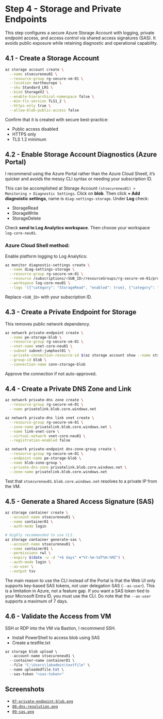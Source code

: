 # Step 4 - Storage and Private Endpoints

This step configures a secure Azure Storage Account with logging, private endpoint access, and access control via shared access signatures (SAS). It avoids public exposure while retaining diagnostic and operational capability.

## 4.1 - Create a Storage Account

```bash
az storage account create \
  --name stsecureneu01 \
  --resource-group rg-secure-vm-01 \
  --location northeurope \
  --sku Standard_LRS \
  --kind StorageV2 \
  --enable-hierarchical-namespace false \
  --min-tls-version TLS1_2 \
  --https-only true \
  --allow-blob-public-access false
```

Confirm that it is created with secure best-practice:
- Public access disabled
- HTTPS only
- TLS 1.2 minimum

## 4.2 - Enable Storage Account Diagnostics (Azure Portal)

I recommend using the Azure Portal rather than the Azure Cloud Sheell, it’s quicker and avoids the messy CLI syntax or needing your subscription ID.

This can be accomplished at Storage Account `(stsecureneu01) > Monitoring > Diagnostic Settings`. Click on **blob**. Then click **+ Add diagnoistic settings**, name is `diag-settings-storage`. Under **Log** check:
- StorageRead
- StorageWrite
- StorageDelete

Check **send to Log Analytics workspace**. Then choose your workspace `log-core-neu01`.

### Azure Cloud Shell method:
Enable platform logging to Log Analytics:

```bash
az monitor diagnostic-settings create \
  --name diag-settings-storage \
  --resource-group rg-secure-vm-01 \
  --resource /subscriptions/<SUB_ID>/resourceGroups/rg-secure-vm-01/providers/Microsoft.Storage/storageAccounts/stsecureneu01 \
  --workspace log-core-neu01 \
  --logs '[{"category": "StorageRead", "enabled": true}, {"category": "StorageWrite", "enabled": true}, {"category": "StorageDelete", "enabled": true}]'
```

Replace `<SUB_ID>` with your subscription ID.

## 4.3 - Create a Private Endpoint for Storage

This removes public network dependency.

```bash
az network private-endpoint create \
  --name pe-storage-blob \
  --resource-group rg-secure-vm-01 \
  --vnet-name vnet-core-neu01 \
  --subnet subnet-jumphost01 \
  --private-connection-resource-id $(az storage account show --name stsecureneu01 --query id -o tsv) \
  --group-id blob \
  --connection-name conn-storage-blob
```

Approve the connection if not auto-approved.

## 4.4 - Create a Private DNS Zone and Link

```bash
az network private-dns zone create \
  --resource-group rg-secure-vm-01 \
  --name privatelink.blob.core.windows.net

az network private-dns link vnet create \
  --resource-group rg-secure-vm-01 \
  --zone-name privatelink.blob.core.windows.net \
  --name link-vnet-core \
  --virtual-network vnet-core-neu01 \
  --registration-enabled false

az network private-endpoint dns-zone-group create \
  --resource-group rg-secure-vm-01 \
  --endpoint-name pe-storage-blob \
  --name blob-zone-group \
  --private-dns-zone privatelink.blob.core.windows.net \
  --zone-name privatelink.blob.core.windows.net
```

Test that `stsecureneu01.blob.core.windows.net` resolves to a private IP from the VM.

## 4.5 - Generate a Shared Access Signature (SAS)

```bash
az storage container create \
  --account-name stsecureneu01 \
  --name container01 \
  --auth-mode login

# Highly recommended to use CLI.
az storage container generate-sas \
  --account-name stsecureneu01 \
  --name container01 \
  --permissions rwl \
  --expiry $(date -u -d "+6 days" +"%Y-%m-%dT%H:%MZ") \
  --auth-mode login \
  --as-user \
  --output tsv
```

The main reason to use the CLI instead of the Portal is that the Web UI only supports key-based SAS tokens, not user delegation SAS (`--as-user`). This is a limitation in Azure, not a feature gap. If you want a SAS token tied to your Microsoft Entra ID, you must use the CLI. Do note that the `--as-user` supports a maximum of 7 days.

## 4.6 - Validate the Access from VM

SSH or RDP into the VM via Bastion, I recommend SSH.

- Install PowerShell to access blob using SAS
- Create a testfile.txt

```powershell
az storage blob upload \
  --account-name stsecureneu01 \
  --container-name container01 \
  --file "C:\Users\labadmin\textfile" \
  --name uploadedfile.txt \
  --sas-token "<sas-token>"
```

## Screenshots

- [`07-private-endpoint-blob.png`](/Lab01_Core_Infrastructure_and_Security_Foundations/images/07-private-endpoint-blob.png)
- [`08-dns-resolution.png`](/Lab01_Core_Infrastructure_and_Security_Foundations/images/08-dns-resolution.png)
- [`09-sas.png`](/Lab01_Core_Infrastructure_and_Security_Foundations/images/09-sas.png)